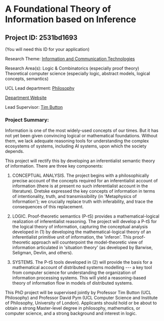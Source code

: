 # A Foundational Theory of Information based on Inference

## Project ID: **2531bd1693**
(You will need this ID for your application)

Research Theme: [Information and Communication Technologies](../themes/information-and-communication-technologies.md)

Research Area(s):
Logic & Combinatorics (especially proof theory)<br />Theoretical computer science (especially logic, abstract models, logical concepts, semantics)

UCL Lead department: [Philosophy](../departments/philosophy.md)

[Department Website](https://www.ucl.ac.uk/arts-humanities/philosophy)

Lead Supervisor: [Tim Button](https://profiles.ucl.ac.uk/71978)

### Project Summary:

Information is one of the most widely-used concepts of our times. But it has not yet been given convincing logical or mathematical foundations. Without them, we lack adequate reasoning tools for understanding the complex ecosystems of systems, including AI systems, upon which the society depends.

This project will rectify this by developing an inferentialist semantic theory of information. There are three key components:

1. CONCEPTUAL ANALYSIS. The project begins with a philosophically precise account of the concepts required for an inferentialist account of information (there is at present no such inferentialist account in the literature). Dretske expressed the key concepts of information in terms of intentionality, truth, and transmissibility (in 'Metaphysics of Information'); we crucially replace truth with inferability, and trace the consequences of this replacement.

2. LOGIC. Proof-theoretic semantics (P-tS) provides a mathematical-logical realization of inferentialist reasoning. The project will develop a P-tS for the logical theory of information, capturing the conceptual analysis developed in (1) by developing the mathematical-logical theory of an inferentialist primitive unit of information, the 'inferon'. This proof-theoretic approach will counterpoint the model-theoretic view of information articulated in 'situation theory' (as developed by Barwise, Seligman, Devlin, and others).

3. SYSTEMS. The P-tS tools developed in (2) will provide the basis for a mathematical account of distributed systems modelling --- a key tool from computer science for understanding the organization of information processing systems. This will yield a reasoning-based theory of information flow in models of distributed systems. 

This PhD project will be supervised jointly by Professor Tim Button (UCL Philosophy) and Professor David Pym (UCL Computer Science and Institute of Philosophy, University of London). Applicants should hold or be about to obtain a strong Master-level degree in philosophy, mathematics, or computer science, and a strong background and interest in logic.
